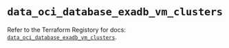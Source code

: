# `data_oci_database_exadb_vm_clusters`

Refer to the Terraform Registory for docs: [`data_oci_database_exadb_vm_clusters`](https://registry.terraform.io/providers/oracle/oci/6.18.0/docs/data-sources/database_exadb_vm_clusters).
